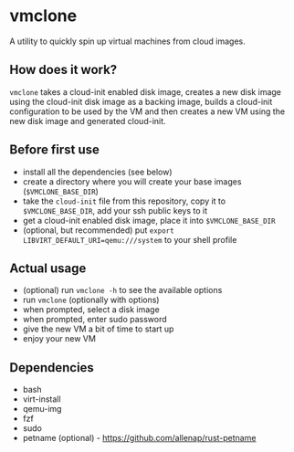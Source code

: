 # vmclone

A utility to quickly spin up virtual machines from cloud images.

## How does it work?
`vmclone` takes a cloud-init enabled disk image, creates a new disk image using the cloud-init disk image as a backing image, builds a cloud-init configuration to be used by the VM and then creates a new VM using the new disk image and generated cloud-init.

## Before first use
- install all the dependencies (see below)
- create a directory where you will create your base images (`$VMCLONE_BASE_DIR`)
- take the `cloud-init` file from this repository, copy it to `$VMCLONE_BASE_DIR`, add your ssh public keys to it
- get a cloud-init enabled disk image, place it into `$VMCLONE_BASE_DIR`
- (optional, but recommended) put `export LIBVIRT_DEFAULT_URI=qemu:///system` to your shell profile

## Actual usage
- (optional) run `vmclone -h` to see the available options
- run `vmclone` (optionally with options)
- when prompted, select a disk image
- when prompted, enter sudo password
- give the new VM a bit of time to start up
- enjoy your new VM

## Dependencies
- bash
- virt-install
- qemu-img
- fzf
- sudo
- petname (optional) - https://github.com/allenap/rust-petname

